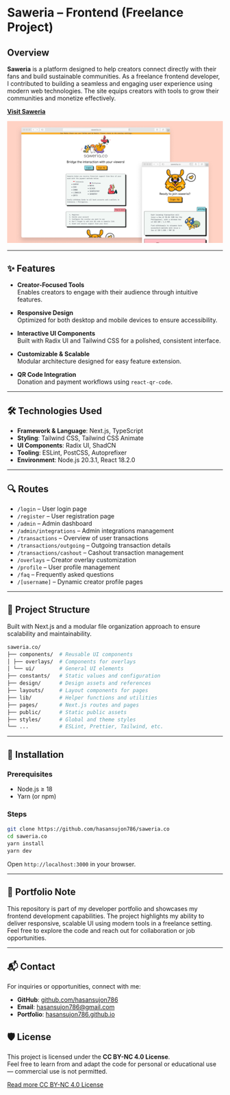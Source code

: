 # Saweria – Frontend (Freelance Project)

## Overview

**Saweria** is a platform designed to help creators connect directly with their fans and build sustainable communities. As a freelance frontend developer, I contributed to building a seamless and engaging user experience using modern web technologies. The site equips creators with tools to grow their communities and monetize effectively.

**[Visit Saweria](https://saweria.co/en)**

![saweria.co](./design/saweria.co.png)

---

## ✨ Features

- **Creator-Focused Tools**  
  Enables creators to engage with their audience through intuitive features.

- **Responsive Design**  
  Optimized for both desktop and mobile devices to ensure accessibility.

- **Interactive UI Components**  
  Built with Radix UI and Tailwind CSS for a polished, consistent interface.

- **Customizable & Scalable**  
  Modular architecture designed for easy feature extension.

- **QR Code Integration**  
  Donation and payment workflows using `react-qr-code`.

---

## 🛠 Technologies Used

- **Framework & Language**: Next.js, TypeScript
- **Styling**: Tailwind CSS, Tailwind CSS Animate
- **UI Components**: Radix UI, ShadCN
- **Tooling**: ESLint, PostCSS, Autoprefixer
- **Environment**: Node.js 20.3.1, React 18.2.0

---

## 🔍 Routes

- `/login` – User login page
- `/register` – User registration page
- `/admin` – Admin dashboard
- `/admin/integrations` – Admin integrations management
- `/transactions` – Overview of user transactions
- `/transactions/outgoing` – Outgoing transaction details
- `/transactions/cashout` – Cashout transaction management
- `/overlays` – Creator overlay customization
- `/profile` – User profile management
- `/faq` – Frequently asked questions
- `/[username]` – Dynamic creator profile pages

---

## 📁 Project Structure

Built with Next.js and a modular file organization approach to ensure scalability and maintainability.

```bash
saweria.co/
├── components/  # Reusable UI components
│ ├── overlays/  # Components for overlays
│ └── ui/        # General UI elements
├── constants/   # Static values and configuration
├── design/      # Design assets and references
├── layouts/     # Layout components for pages
├── lib/         # Helper functions and utilities
├── pages/       # Next.js routes and pages
├── public/      # Static public assets
├── styles/      # Global and theme styles
└── ...          # ESLint, Prettier, Tailwind, etc.
```

---

## 🚀 Installation

### Prerequisites

- Node.js ≥ 18
- Yarn (or npm)

### Steps

```bash
git clone https://github.com/hasansujon786/saweria.co
cd saweria.co
yarn install
yarn dev
```

Open `http://localhost:3000` in your browser.

---

## 🧾 Portfolio Note

This repository is part of my developer portfolio and showcases my frontend development capabilities. The project highlights my ability to deliver responsive, scalable UI using modern tools in a freelance setting. Feel free to explore the code and reach out for collaboration or job opportunities.

---

## 📬 Contact

For inquiries or opportunities, connect with me:

- **GitHub**: [github.com/hasansujon786](https://github.com/hasansujon786)
- **Email**: [hasansujon786@gmail.com](mailto:hasansujon786@gmail.com)
- **Portfolio**: [hasansujon786.github.io](https://hasansujon786.github.io)

## 🛡 License

This project is licensed under the **CC BY-NC 4.0 License**.  
Feel free to learn from and adapt the code for personal or educational use — commercial use is not permitted.

[Read more CC BY-NC 4.0 License](https://creativecommons.org/licenses/by-nc/4.0/)
